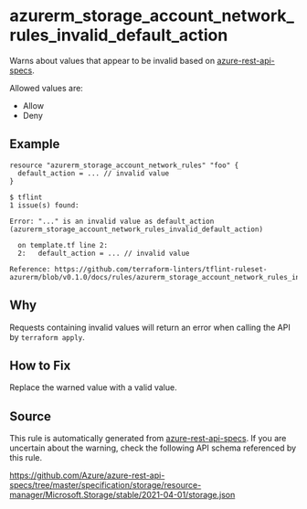 <!--- This file generated by `tools/apispec-rule-gen/main.go`. DO NOT EDIT --->

# azurerm_storage_account_network_rules_invalid_default_action

Warns about values that appear to be invalid based on [azure-rest-api-specs](https://github.com/Azure/azure-rest-api-specs).

Allowed values are:
- Allow
- Deny

## Example

```hcl
resource "azurerm_storage_account_network_rules" "foo" {
  default_action = ... // invalid value
}
```

```
$ tflint
1 issue(s) found:

Error: "..." is an invalid value as default_action (azurerm_storage_account_network_rules_invalid_default_action)

  on template.tf line 2:
  2:   default_action = ... // invalid value

Reference: https://github.com/terraform-linters/tflint-ruleset-azurerm/blob/v0.1.0/docs/rules/azurerm_storage_account_network_rules_invalid_default_action.md

```

## Why

Requests containing invalid values will return an error when calling the API by `terraform apply`.

## How to Fix

Replace the warned value with a valid value.

## Source

This rule is automatically generated from [azure-rest-api-specs](https://github.com/Azure/azure-rest-api-specs). If you are uncertain about the warning, check the following API schema referenced by this rule.

https://github.com/Azure/azure-rest-api-specs/tree/master/specification/storage/resource-manager/Microsoft.Storage/stable/2021-04-01/storage.json
